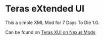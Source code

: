 # **Teras eXtended UI**

This a simple XML Mod for 7 Days To Die 1.0. 

Can be found on  [Teras XUI on Nexus Mods](https://www.nexusmods.com/7daystodie/mods/4989)
